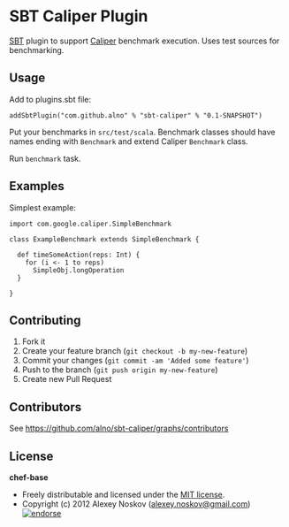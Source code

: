 # SBT Caliper Plugin

[SBT](http://scala-sbt.org/) plugin to support [Caliper](http://code.google.com/p/caliper/) benchmark execution. Uses test sources for benchmarking.

## Usage

Add to plugins.sbt file:

    addSbtPlugin("com.github.alno" % "sbt-caliper" % "0.1-SNAPSHOT")

Put your benchmarks in `src/test/scala`. Benchmark classes should have names ending with `Benchmark` and extend Caliper `Benchmark` class.

Run `benchmark` task.

## Examples

Simplest example:

    import com.google.caliper.SimpleBenchmark

    class ExampleBenchmark extends SimpleBenchmark {

      def timeSomeAction(reps: Int) {
        for (i <- 1 to reps)
          SimpleObj.longOperation
      }
  
    }

## Contributing

1. Fork it
2. Create your feature branch (`git checkout -b my-new-feature`)
3. Commit your changes (`git commit -am 'Added some feature'`)
4. Push to the branch (`git push origin my-new-feature`)
5. Create new Pull Request

## Contributors

See https://github.com/alno/sbt-caliper/graphs/contributors

## License

**chef-base**

* Freely distributable and licensed under the [MIT license](http://alno.mit-license.org/).
* Copyright (c) 2012 Alexey Noskov (alexey.noskov@gmail.com) [![endorse](http://api.coderwall.com/alno/endorsecount.png)](http://coderwall.com/alno)

